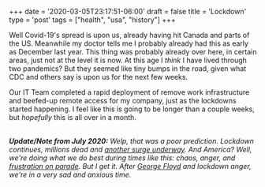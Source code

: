 +++
date = '2020-03-05T23:17:51-06:00'
draft = false
title = 'Lockdown'
type = 'post'
tags = ["health", "usa", "history"]
+++

Well Covid-19's spread is upon us, already having hit Canada and parts of the US.  Meanwhile my doctor tells me I probably already had this as early as December last year. This thing was probably already over here, in certain areas, just not at the level it is now. At this age I *think* I have lived through two pandemics?  But they seemed like tiny bumps in the road, given what CDC and others say is upon us for the next few weeks. <br />

Our IT Team completed a rapid deployment of remove work infrastructure and beefed-up remote access for my company, just as the lockdowns started happening.  I feel like this is going to be longer than a couple weeks, but <i>hopefully</i> this is all over in a month. <br /> <br />


<b><i>Update/Note from July 2020:</b> Welp, that was a poor prediction.  Lockdown continues, millions dead and <a href="https://www.washingtonpost.com/nation/2020/07/11/coronavirus-update-us/">another surge underway</a>.  And America?  Well, we're doing what we do best during times like this: chaos, anger, and <a href="https://www.reuters.com/article/us-usa-election/confusion-long-lines-at-some-pollsites-as-eight-u-s-states-vote-during-coronavirus-pandemic-idUSKBN2391B5/">frustration on parade</a>.  But I get it.  After <a href="https://www.csis.org/analysis/george-floyd-protests-global-rallying-cry-democracy">George Floyd</a> and lockdown anger, we're in a very sad and anxious time.</i>
